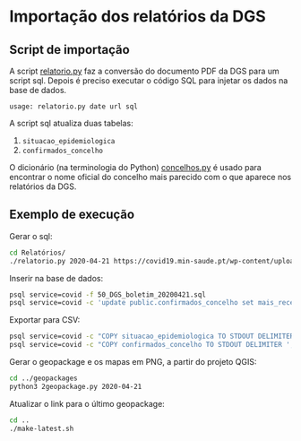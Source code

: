 # Importação dos relatórios da DGS

## Script de importação

A script [relatorio.py](relatorio.py) faz a conversão do documento PDF da DGS para um script sql. Depois é preciso executar o código SQL para injetar os dados na base de dados.

```
usage: relatorio.py date url sql
```

A script sql atualiza duas tabelas:
1. `situacao_epidemiologica`
1. `confirmados_concelho`

O dicionário (na terminologia do Python) [concelhos.py](concelhos.py) é usado para encontrar o nome oficial do concelho mais parecido com o que aparece nos relatórios da DGS.

## Exemplo de execução

Gerar o sql:

```bash
cd Relatórios/
./relatorio.py 2020-04-21 https://covid19.min-saude.pt/wp-content/uploads/2020/04/50_DGS_boletim_20200421.pdf 50_DGS_boletim_20200421.sql
```
Inserir na base de dados:

```bash
psql service=covid -f 50_DGS_boletim_20200421.sql
psql service=covid -c 'update public.confirmados_concelho set mais_recente = "21/04/2020"'
```

Exportar para CSV:

```bash
psql service=covid -c "COPY situacao_epidemiologica TO STDOUT DELIMITER ',' CSV HEADER QUOTE '\"' FORCE QUOTE * " > ../situacao_epidemiologica.csv
psql service=covid -c "COPY confirmados_concelho TO STDOUT DELIMITER ',' CSV HEADER QUOTE '\"' FORCE QUOTE * " > ../confirmados_concelho.csv
```

Gerar o geopackage e os mapas em PNG, a partir do projeto QGIS:

```bash
cd ../geopackages
python3 2geopackage.py 2020-04-21
```

Atualizar o link para o último geopackage:

```bash
cd ..
./make-latest.sh
```
